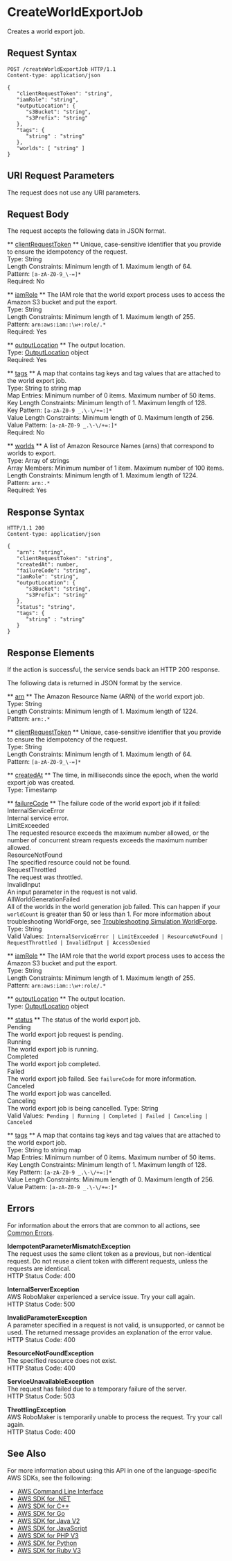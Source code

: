 # CreateWorldExportJob<a name="API_CreateWorldExportJob"></a>

Creates a world export job\.

## Request Syntax<a name="API_CreateWorldExportJob_RequestSyntax"></a>

```
POST /createWorldExportJob HTTP/1.1
Content-type: application/json

{
   "clientRequestToken": "string",
   "iamRole": "string",
   "outputLocation": { 
      "s3Bucket": "string",
      "s3Prefix": "string"
   },
   "tags": { 
      "string" : "string" 
   },
   "worlds": [ "string" ]
}
```

## URI Request Parameters<a name="API_CreateWorldExportJob_RequestParameters"></a>

The request does not use any URI parameters\.

## Request Body<a name="API_CreateWorldExportJob_RequestBody"></a>

The request accepts the following data in JSON format\.

 ** [clientRequestToken](#API_CreateWorldExportJob_RequestSyntax) **   <a name="robomaker-CreateWorldExportJob-request-clientRequestToken"></a>
Unique, case\-sensitive identifier that you provide to ensure the idempotency of the request\.  
Type: String  
Length Constraints: Minimum length of 1\. Maximum length of 64\.  
Pattern: `[a-zA-Z0-9_\-=]*`   
Required: No

 ** [iamRole](#API_CreateWorldExportJob_RequestSyntax) **   <a name="robomaker-CreateWorldExportJob-request-iamRole"></a>
The IAM role that the world export process uses to access the Amazon S3 bucket and put the export\.  
Type: String  
Length Constraints: Minimum length of 1\. Maximum length of 255\.  
Pattern: `arn:aws:iam::\w+:role/.*`   
Required: Yes

 ** [outputLocation](#API_CreateWorldExportJob_RequestSyntax) **   <a name="robomaker-CreateWorldExportJob-request-outputLocation"></a>
The output location\.  
Type: [OutputLocation](API_OutputLocation.md) object  
Required: Yes

 ** [tags](#API_CreateWorldExportJob_RequestSyntax) **   <a name="robomaker-CreateWorldExportJob-request-tags"></a>
A map that contains tag keys and tag values that are attached to the world export job\.  
Type: String to string map  
Map Entries: Minimum number of 0 items\. Maximum number of 50 items\.  
Key Length Constraints: Minimum length of 1\. Maximum length of 128\.  
Key Pattern: `[a-zA-Z0-9 _.\-\/+=:]*`   
Value Length Constraints: Minimum length of 0\. Maximum length of 256\.  
Value Pattern: `[a-zA-Z0-9 _.\-\/+=:]*`   
Required: No

 ** [worlds](#API_CreateWorldExportJob_RequestSyntax) **   <a name="robomaker-CreateWorldExportJob-request-worlds"></a>
A list of Amazon Resource Names \(arns\) that correspond to worlds to export\.  
Type: Array of strings  
Array Members: Minimum number of 1 item\. Maximum number of 100 items\.  
Length Constraints: Minimum length of 1\. Maximum length of 1224\.  
Pattern: `arn:.*`   
Required: Yes

## Response Syntax<a name="API_CreateWorldExportJob_ResponseSyntax"></a>

```
HTTP/1.1 200
Content-type: application/json

{
   "arn": "string",
   "clientRequestToken": "string",
   "createdAt": number,
   "failureCode": "string",
   "iamRole": "string",
   "outputLocation": { 
      "s3Bucket": "string",
      "s3Prefix": "string"
   },
   "status": "string",
   "tags": { 
      "string" : "string" 
   }
}
```

## Response Elements<a name="API_CreateWorldExportJob_ResponseElements"></a>

If the action is successful, the service sends back an HTTP 200 response\.

The following data is returned in JSON format by the service\.

 ** [arn](#API_CreateWorldExportJob_ResponseSyntax) **   <a name="robomaker-CreateWorldExportJob-response-arn"></a>
The Amazon Resource Name \(ARN\) of the world export job\.  
Type: String  
Length Constraints: Minimum length of 1\. Maximum length of 1224\.  
Pattern: `arn:.*` 

 ** [clientRequestToken](#API_CreateWorldExportJob_ResponseSyntax) **   <a name="robomaker-CreateWorldExportJob-response-clientRequestToken"></a>
Unique, case\-sensitive identifier that you provide to ensure the idempotency of the request\.  
Type: String  
Length Constraints: Minimum length of 1\. Maximum length of 64\.  
Pattern: `[a-zA-Z0-9_\-=]*` 

 ** [createdAt](#API_CreateWorldExportJob_ResponseSyntax) **   <a name="robomaker-CreateWorldExportJob-response-createdAt"></a>
The time, in milliseconds since the epoch, when the world export job was created\.  
Type: Timestamp

 ** [failureCode](#API_CreateWorldExportJob_ResponseSyntax) **   <a name="robomaker-CreateWorldExportJob-response-failureCode"></a>
The failure code of the world export job if it failed:    
InternalServiceError  
Internal service error\.  
LimitExceeded  
The requested resource exceeds the maximum number allowed, or the number of concurrent stream requests exceeds the maximum number allowed\.   
ResourceNotFound  
The specified resource could not be found\.   
RequestThrottled  
The request was throttled\.  
InvalidInput  
An input parameter in the request is not valid\.  
AllWorldGenerationFailed  
All of the worlds in the world generation job failed\. This can happen if your `worldCount` is greater than 50 or less than 1\. 
For more information about troubleshooting WorldForge, see [Troubleshooting Simulation WorldForge](https://docs.aws.amazon.com/robomaker/latest/dg/troubleshooting-worldforge.html)\.   
Type: String  
Valid Values:` InternalServiceError | LimitExceeded | ResourceNotFound | RequestThrottled | InvalidInput | AccessDenied` 

 ** [iamRole](#API_CreateWorldExportJob_ResponseSyntax) **   <a name="robomaker-CreateWorldExportJob-response-iamRole"></a>
The IAM role that the world export process uses to access the Amazon S3 bucket and put the export\.   
Type: String  
Length Constraints: Minimum length of 1\. Maximum length of 255\.  
Pattern: `arn:aws:iam::\w+:role/.*` 

 ** [outputLocation](#API_CreateWorldExportJob_ResponseSyntax) **   <a name="robomaker-CreateWorldExportJob-response-outputLocation"></a>
The output location\.  
Type: [OutputLocation](API_OutputLocation.md) object

 ** [status](#API_CreateWorldExportJob_ResponseSyntax) **   <a name="robomaker-CreateWorldExportJob-response-status"></a>
The status of the world export job\.    
Pending  
The world export job request is pending\.  
Running  
The world export job is running\.   
Completed  
The world export job completed\.   
Failed  
The world export job failed\. See `failureCode` for more information\.   
Canceled  
The world export job was cancelled\.  
Canceling  
The world export job is being cancelled\.
Type: String  
Valid Values:` Pending | Running | Completed | Failed | Canceling | Canceled` 

 ** [tags](#API_CreateWorldExportJob_ResponseSyntax) **   <a name="robomaker-CreateWorldExportJob-response-tags"></a>
A map that contains tag keys and tag values that are attached to the world export job\.  
Type: String to string map  
Map Entries: Minimum number of 0 items\. Maximum number of 50 items\.  
Key Length Constraints: Minimum length of 1\. Maximum length of 128\.  
Key Pattern: `[a-zA-Z0-9 _.\-\/+=:]*`   
Value Length Constraints: Minimum length of 0\. Maximum length of 256\.  
Value Pattern: `[a-zA-Z0-9 _.\-\/+=:]*` 

## Errors<a name="API_CreateWorldExportJob_Errors"></a>

For information about the errors that are common to all actions, see [Common Errors](CommonErrors.md)\.

 **IdempotentParameterMismatchException**   
The request uses the same client token as a previous, but non\-identical request\. Do not reuse a client token with different requests, unless the requests are identical\.   
HTTP Status Code: 400

 **InternalServerException**   
AWS RoboMaker experienced a service issue\. Try your call again\.  
HTTP Status Code: 500

 **InvalidParameterException**   
A parameter specified in a request is not valid, is unsupported, or cannot be used\. The returned message provides an explanation of the error value\.  
HTTP Status Code: 400

 **ResourceNotFoundException**   
The specified resource does not exist\.  
HTTP Status Code: 400

 **ServiceUnavailableException**   
The request has failed due to a temporary failure of the server\.  
HTTP Status Code: 503

 **ThrottlingException**   
AWS RoboMaker is temporarily unable to process the request\. Try your call again\.  
HTTP Status Code: 400

## See Also<a name="API_CreateWorldExportJob_SeeAlso"></a>

For more information about using this API in one of the language\-specific AWS SDKs, see the following:
+  [AWS Command Line Interface](https://docs.aws.amazon.com/goto/aws-cli/robomaker-2018-06-29/CreateWorldExportJob) 
+  [AWS SDK for \.NET](https://docs.aws.amazon.com/goto/DotNetSDKV3/robomaker-2018-06-29/CreateWorldExportJob) 
+  [AWS SDK for C\+\+](https://docs.aws.amazon.com/goto/SdkForCpp/robomaker-2018-06-29/CreateWorldExportJob) 
+  [AWS SDK for Go](https://docs.aws.amazon.com/goto/SdkForGoV1/robomaker-2018-06-29/CreateWorldExportJob) 
+  [AWS SDK for Java V2](https://docs.aws.amazon.com/goto/SdkForJavaV2/robomaker-2018-06-29/CreateWorldExportJob) 
+  [AWS SDK for JavaScript](https://docs.aws.amazon.com/goto/AWSJavaScriptSDK/robomaker-2018-06-29/CreateWorldExportJob) 
+  [AWS SDK for PHP V3](https://docs.aws.amazon.com/goto/SdkForPHPV3/robomaker-2018-06-29/CreateWorldExportJob) 
+  [AWS SDK for Python](https://docs.aws.amazon.com/goto/boto3/robomaker-2018-06-29/CreateWorldExportJob) 
+  [AWS SDK for Ruby V3](https://docs.aws.amazon.com/goto/SdkForRubyV3/robomaker-2018-06-29/CreateWorldExportJob) 